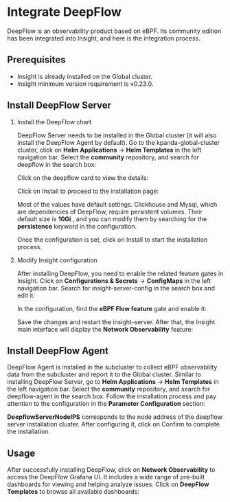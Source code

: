 # Integrate DeepFlow

DeepFlow is an observability product based on eBPF. Its community edition has been integrated into Insight, and here is the integration process.

## Prerequisites

- Insight is already installed on the Global cluster.
- Insight minimum version requirement is v0.23.0.

## Install DeepFlow Server

1. Install the DeepFlow chart

    DeepFlow Server needs to be installed in the Global cluster (it will also install the DeepFlow Agent by default). Go to the kpanda-global-cluster cluster, click on __Helm Applications__ -> __Helm Templates__ in the left navigation bar. Select the __community__ repository, and search for deepflow in the search box:
    
    
    
    Click on the deepflow card to view the details:
    
    
    
    Click on Install to proceed to the installation page:
    
    
    
    Most of the values have default settings. Clickhouse and Mysql, which are dependencies of DeepFlow, require persistent volumes. Their default size is __10Gi__ , and you can modify them by searching for the __persistence__ keyword in the configuration.
    
    Once the configuration is set, click on Install to start the installation process.

2. Modify Insight configuration

    After installing DeepFlow, you need to enable the related feature gates in Insight. Click on __Configurations & Secrets__ -> __ConfigMaps__ in the left navigation bar. Search for insight-server-config in the search box and edit it:
    
    
    
    In the configuration, find the __eBPF Flow feature__ gate and enable it:
    
    
    
    Save the changes and restart the insight-server. After that, the Insight main interface will display the __Network Observability__ feature:
    
    

## Install DeepFlow Agent

DeepFlow Agent is installed in the subcluster to collect eBPF observability data from the subcluster and report it to the Global cluster. Similar to installing DeepFlow Server, go to __Helm Applications__ -> __Helm Templates__ in the left navigation bar. Select the __community__ repository, and search for deepflow-agent in the search box. Follow the installation process and pay attention to the configuration in the __Parameter Configuration__ section:



 __DeepflowServerNodeIPS__ corresponds to the node address of the deepflow server installation cluster. After configuring it, click on Confirm to complete the installation.

## Usage

After successfully installing DeepFlow, click on __Network Observability__ to access the DeepFlow Grafana UI. It includes a wide range of pre-built dashboards for viewing and helping analyze issues. Click on __DeepFlow Templates__ to browse all available dashboards:




